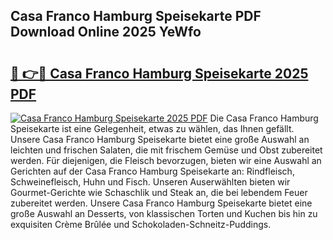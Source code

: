 ## Casa Franco Hamburg Speisekarte PDF Download Online 2025 YeWfo

# <h2><a href="http://gc9hrg.nevu.top/?p=Casa+Franco+Hamburg+Speisekarte">🔗 👉🔴 Casa Franco Hamburg Speisekarte 2025 PDF</a></h2>

[![Casa Franco Hamburg Speisekarte 2025 PDF](https://i.imgur.com/dBaPXMq.png)](http://gc9hrg.nevu.top/?p=Casa+Franco+Hamburg+Speisekarte)
Die Casa Franco Hamburg Speisekarte ist eine Gelegenheit, etwas zu wählen, das Ihnen gefällt. Unsere Casa Franco Hamburg Speisekarte bietet eine große Auswahl an leichten und frischen Salaten, die mit frischem Gemüse und Obst zubereitet werden. Für diejenigen, die Fleisch bevorzugen, bieten wir eine Auswahl an Gerichten auf der Casa Franco Hamburg Speisekarte an: Rindfleisch, Schweinefleisch, Huhn und Fisch. Unseren Auserwählten bieten wir Gourmet-Gerichte wie Schaschlik und Steak an, die bei lebendem Feuer zubereitet werden. Unsere Casa Franco Hamburg Speisekarte bietet eine große Auswahl an Desserts, von klassischen Torten und Kuchen bis hin zu exquisiten Crème Brûlée und Schokoladen-Schneitz-Puddings.
